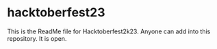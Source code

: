 # hacktoberfest23

This is the ReadMe file for Hacktoberfest2k23. 
Anyone can add into this repository. It is open.

